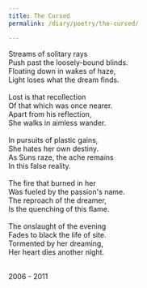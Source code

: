 ```yaml
---
title: The Cursed
permalink: /diary/poetry/the-cursed/

---
```

<div class="poetry">

Streams of solitary rays<br/>
Push past the loosely-bound blinds.<br/>
Floating down in wakes of haze,<br/>
Light loses what the dream finds.<br/>
<br/>
Lost is that recollection<br/>
Of that which was once nearer.<br/>
Apart from his reflection,<br/>
She walks in aimless wander.<br/>
<br/>
In pursuits of plastic gains,<br/>
She hates her own destiny.<br/>
As Suns raze, the ache remains<br/>
In this false reality.<br/>
<br/>
The fire that burned in her<br/>
Was fueled by the passion's name.<br/>
The reproach of the dreamer,<br/>
Is the quenching of this flame.<br/>
<br/>
The onslaught of the evening<br/>
Fades to black the life of site.<br/>
Tormented by her dreaming,<br/>
Her heart dies another night.<br/>
<br/>

<div class="poetry_date">2006 - 2011</div>



</div>
